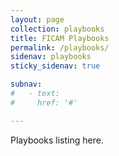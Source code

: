```yaml
---
layout: page
collection: playbooks
title: FICAM Playbooks 
permalink: /playbooks/
sidenav: playbooks
sticky_sidenav: true

subnav:
#   - text: 
#     href: '#'

---
```


<p>Playbooks listing here.</p>
